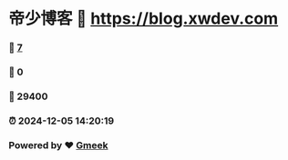 # 帝少博客 :link: https://blog.xwdev.com 
### :page_facing_up: [7](https://blog.xwdev.com/tag.html) 
### :speech_balloon: 0 
### :hibiscus: 29400 
### :alarm_clock: 2024-12-05 14:20:19 
### Powered by :heart: [Gmeek](https://github.com/Meekdai/Gmeek)
